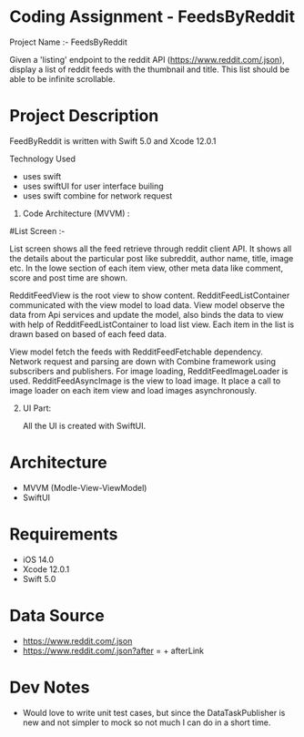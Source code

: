 # Coding Assignment - FeedsByReddit

Project Name :-   FeedsByReddit

Given a 'listing' endpoint to the reddit API (https://www.reddit.com/.json), display a list of reddit feeds with the thumbnail and title. This list should be able to be infinite scrollable.


# Project Description


FeedByReddit is written with Swift 5.0 and Xcode 12.0.1

Technology Used
- uses swift 
- uses swiftUI for user interface builing
- uses swift combine for network request

1.  Code Architecture (MVVM) :
   
   #List Screen :-
   
   List screen shows all the feed retrieve through reddit client API. It shows all the details about the particular post like subreddit, author name, title, image etc. In the lowe section of each item view, other meta data like comment, score and post time are shown.

   RedditFeedView is the root view to show content. RedditFeedListContainer communicated with the view model to load data. View model observe the data from Api services and update the model, also binds the data to view with help of RedditFeedListContainer to load list view. Each item in the list is drawn based on based of  each feed data. 

   View model fetch the feeds with RedditFeedFetchable dependency. Network request and parsing are down with Combine framework using subscribers and publishers. For image loading, RedditFeedImageLoader is used. RedditFeedAsyncImage is the view to load image. It place a call to image loader on each item view and load images asynchronously. 

   
2. UI Part: 

   All the UI is created with SwiftUI.

# Architecture
* MVVM (Modle-View-ViewModel)
* SwiftUI


# Requirements
* iOS 14.0
* Xcode 12.0.1
* Swift 5.0

# Data Source
* https://www.reddit.com/.json
* https://www.reddit.com/.json?after = + afterLink


# Dev Notes
* Would love to write unit test cases, but since the DataTaskPublisher is new and not simpler to mock so not much I can do in a short time.



    
